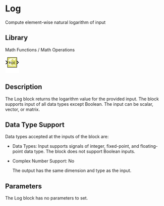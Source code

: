 # Log

Compute element-wise natural logarithm of input

## Library

Math Functions / Math Operations

![](./Images/block.png)

## Description

The Log block returns the logarithm value for the provided input. The
block supports input of all data types except Boolean. The input can be
scalar, vector, or matrix.

## Data Type Support

Data types accepted at the inputs of the block are:

- Data Types: Input supports signals of integer, fixed-point, and
  floating-point data type. The block does not support Boolean inputs.

- Complex Number Support: No

  The output has the same dimension and type as the input.

## Parameters

The Log block has no parameters to set.
